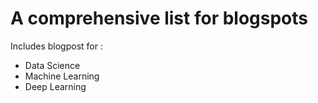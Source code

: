 # A comprehensive list for blogspots

Includes blogpost for :

- Data Science 
- Machine Learning
- Deep Learning
